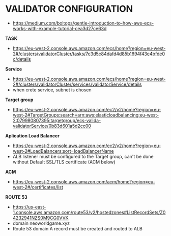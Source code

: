 
# VALIDATOR CONFIGURATION
- https://medium.com/boltops/gentle-introduction-to-how-aws-ecs-works-with-example-tutorial-cea3d27ce63d

**TASK**
- https://eu-west-2.console.aws.amazon.com/ecs/home?region=eu-west-2#/clusters/validatorCluster/tasks/7c3d5c84dafd4d85b1694f43e4bfde0c/details

**Service**
- https://eu-west-2.console.aws.amazon.com/ecs/home?region=eu-west-2#/clusters/validatorCluster/services/validatorService/details
- when crete service, subnet is chosen

**Target group**
- https://eu-west-2.console.aws.amazon.com/ec2/v2/home?region=eu-west-2#TargetGroups:search=arn:aws:elasticloadbalancing:eu-west-2:079980807395:targetgroup/ecs-valida-validatorService/0b83d601a5d2cc00

**Aplication Load Balancer**
- https://eu-west-2.console.aws.amazon.com/ec2/v2/home?region=eu-west-2#LoadBalancers:sort=loadBalancerName
- ALB listener must be configured to the Target group, can't be done without Default SSL/TLS certificate (ACM below)

**ACM**
- https://eu-west-2.console.aws.amazon.com/acm/home?region=eu-west-2#/certificates/list

**ROUTE 53**
- https://us-east-1.console.aws.amazon.com/route53/v2/hostedzones#ListRecordSets/Z04232941NZS0M9CG0VVK
- domain neoworldgame.xyz
- Route 53 domain A record must be created and routed to ALB